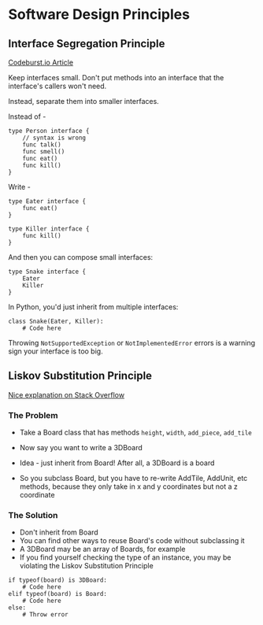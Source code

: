 # Software Design Principles

## Interface Segregation Principle

[Codeburst.io Article](https://codeburst.io/understanding-solid-principles-interface-segregation-principle-b2d57026cf6c)

Keep interfaces small. Don't put methods into an interface that the interface's callers won't need.

Instead, separate them into smaller interfaces.

Instead of -

```
type Person interface {
    // syntax is wrong
    func talk()
    func smell()
    func eat()
    func kill()
}
```

Write -

```
type Eater interface {
    func eat()
}

type Killer interface {
    func kill()
}
```

And then you can compose small interfaces:

```
type Snake interface {
    Eater
    Killer
}
```

In Python, you'd just inherit from multiple interfaces:

```
class Snake(Eater, Killer):
    # Code here
```

Throwing `NotSupportedException` or `NotImplementedError` errors is a warning sign your interface is too big.

## Liskov Substitution Principle

[Nice explanation on Stack Overflow](https://stackoverflow.com/questions/56860/what-is-an-example-of-the-liskov-substitution-principle)

### The Problem

- Take a Board class that has methods `height`, `width`, `add_piece`, `add_tile`
- Now say you want to write a 3DBoard

- Idea - just inherit from Board! After all, a 3DBoard is a board
- So you subclass Board, but you have to re-write AddTile, AddUnit, etc methods, because they only take in x and y coordinates but not a z coordinate

### The Solution

- Don't inherit from Board
- You can find other ways to reuse Board's code without subclassing it
- A 3DBoard may be an array of Boards, for example
- If you find yourself checking the type of an instance, you may be violating the Liskov Substitution Principle

```
if typeof(board) is 3DBoard:
	# Code here
elif typeof(board) is Board:
	# Code here
else:
	# Throw error
```
